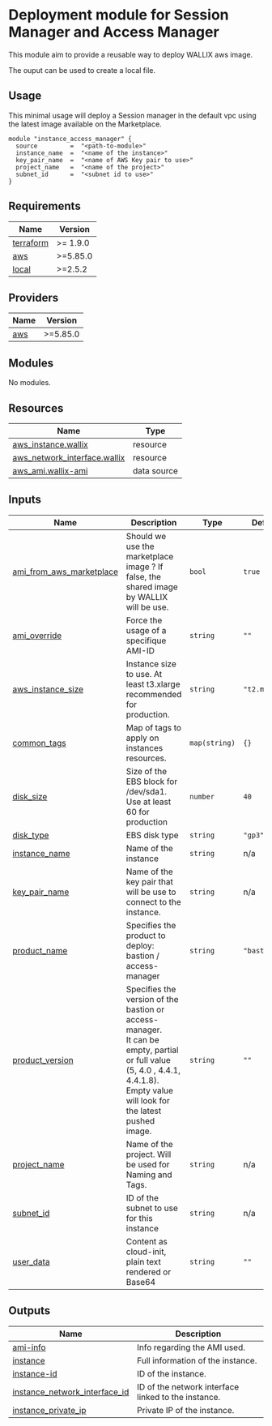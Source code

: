 <!-- markdownlint-disable MD033 -->
# Deployment module for Session Manager and Access Manager

This module aim to provide a reusable way to deploy WALLIX aws image.

The ouput can be used to create a local file.

## Usage

This minimal usage will deploy a Session manager in the default vpc using the latest image available on the Marketplace.

```hcl
module "instance_access_manager" {
  source         =  "<path-to-module>"
  instance_name  =  "<name of the instance>"
  key_pair_name  =  "<name of AWS Key pair to use>"
  project_name   =  "<name of the project>"
  subnet_id      =  "<subnet id to use>"
}
```

<!-- BEGIN_TF_DOCS -->
## Requirements

| Name | Version |
|------|---------|
| <a name="requirement_terraform"></a> [terraform](#requirement\_terraform) | >= 1.9.0 |
| <a name="requirement_aws"></a> [aws](#requirement\_aws) | >=5.85.0 |
| <a name="requirement_local"></a> [local](#requirement\_local) | >=2.5.2 |

## Providers

| Name | Version |
|------|---------|
| <a name="provider_aws"></a> [aws](#provider\_aws) | >=5.85.0 |

## Modules

No modules.

## Resources

| Name | Type |
|------|------|
| [aws_instance.wallix](https://registry.terraform.io/providers/hashicorp/aws/latest/docs/resources/instance) | resource |
| [aws_network_interface.wallix](https://registry.terraform.io/providers/hashicorp/aws/latest/docs/resources/network_interface) | resource |
| [aws_ami.wallix-ami](https://registry.terraform.io/providers/hashicorp/aws/latest/docs/data-sources/ami) | data source |

## Inputs

| Name | Description | Type | Default | Required |
|------|-------------|------|---------|:--------:|
| <a name="input_ami_from_aws_marketplace"></a> [ami\_from\_aws\_marketplace](#input\_ami\_from\_aws\_marketplace) | Should we use the marketplace image ? If false, the shared image by WALLIX will be use. | `bool` | `true` | no |
| <a name="input_ami_override"></a> [ami\_override](#input\_ami\_override) | Force the usage of a specifique AMI-ID | `string` | `""` | no |
| <a name="input_aws_instance_size"></a> [aws\_instance\_size](#input\_aws\_instance\_size) | Instance size to use. At least t3.xlarge recommended for production. | `string` | `"t2.medium"` | no |
| <a name="input_common_tags"></a> [common\_tags](#input\_common\_tags) | Map of tags to apply on instances resources. | `map(string)` | `{}` | no |
| <a name="input_disk_size"></a> [disk\_size](#input\_disk\_size) | Size of the EBS block for /dev/sda1. Use at least 60 for production | `number` | `40` | no |
| <a name="input_disk_type"></a> [disk\_type](#input\_disk\_type) | EBS disk type | `string` | `"gp3"` | no |
| <a name="input_instance_name"></a> [instance\_name](#input\_instance\_name) | Name of the instance | `string` | n/a | yes |
| <a name="input_key_pair_name"></a> [key\_pair\_name](#input\_key\_pair\_name) | Name of the key pair that will be use to connect to the instance. | `string` | n/a | yes |
| <a name="input_product_name"></a> [product\_name](#input\_product\_name) | Specifies the product to deploy: bastion / access-manager | `string` | `"bastion"` | no |
| <a name="input_product_version"></a> [product\_version](#input\_product\_version) | Specifies the version of the bastion or access-manager.<br/> It can be empty, partial or full value (5, 4.0 , 4.4.1, 4.4.1.8). Empty value will look for the latest pushed image. | `string` | `""` | no |
| <a name="input_project_name"></a> [project\_name](#input\_project\_name) | Name of the project. Will be used for Naming and Tags. | `string` | n/a | yes |
| <a name="input_subnet_id"></a> [subnet\_id](#input\_subnet\_id) | ID of the subnet to use for this instance | `string` | n/a | yes |
| <a name="input_user_data"></a> [user\_data](#input\_user\_data) | Content as cloud-init, plain text rendered or Base64 | `string` | `""` | no |

## Outputs

| Name | Description |
|------|-------------|
| <a name="output_ami-info"></a> [ami-info](#output\_ami-info) | Info regarding the AMI used. |
| <a name="output_instance"></a> [instance](#output\_instance) | Full information of the instance. |
| <a name="output_instance-id"></a> [instance-id](#output\_instance-id) | ID of the instance. |
| <a name="output_instance_network_interface_id"></a> [instance\_network\_interface\_id](#output\_instance\_network\_interface\_id) | ID of the network interface linked to the instance. |
| <a name="output_instance_private_ip"></a> [instance\_private\_ip](#output\_instance\_private\_ip) | Private IP of the instance. |
<!-- END_TF_DOCS -->